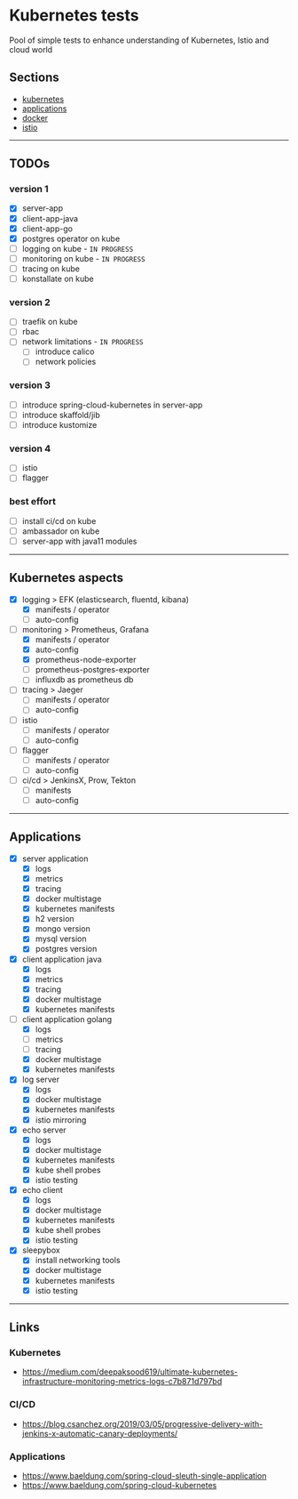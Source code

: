 # Kubernetes tests
Pool of simple tests to enhance understanding of Kubernetes, Istio and cloud world

## Sections

* [kubernetes](kubernetes)
* [applications](applications)
* [docker](docker)
* [istio](istio)

---

## TODOs

### version 1
- [x] server-app
- [x] client-app-java
- [x] client-app-go
- [x] postgres operator on kube
- [ ] logging on kube - `IN PROGRESS`
- [ ] monitoring on kube - `IN PROGRESS`
- [ ] tracing on kube
- [ ] konstallate on kube

### version 2
- [ ] traefik on kube
- [ ] rbac
- [ ] network limitations - `IN PROGRESS`
  - [ ] introduce calico
  - [ ] network policies

### version 3
- [ ] introduce spring-cloud-kubernetes in server-app
- [ ] introduce skaffold/jib
- [ ] introduce kustomize

### version 4
- [ ] istio
- [ ] flagger

### best effort
- [ ] install ci/cd on kube
- [ ] ambassador on kube
- [ ] server-app with java11 modules

---

## Kubernetes aspects

- [x] logging > EFK (elasticsearch, fluentd, kibana)
	- [x] manifests / operator
	- [ ] auto-config
- [ ] monitoring > Prometheus, Grafana
	- [x] manifests / operator
	- [x] auto-config
	- [x] prometheus-node-exporter
	- [ ] prometheus-postgres-exporter
	- [ ] influxdb as prometheus db
- [ ] tracing > Jaeger
	- [ ] manifests / operator
	- [ ] auto-config
- [ ] istio
	- [ ] manifests / operator
	- [ ] auto-config
- [ ] flagger
	- [ ] manifests / operator
	- [ ] auto-config
- [ ] ci/cd > JenkinsX, Prow, Tekton
	- [ ] manifests
	- [ ] auto-config

---

## Applications

- [x] server application
	- [x] logs
	- [x] metrics
	- [x] tracing
	- [x] docker multistage
	- [x] kubernetes manifests
	- [x] h2 version
	- [x] mongo version
	- [x] mysql version
	- [x] postgres version
- [x] client application java
	- [x] logs
	- [x] metrics
	- [x] tracing
	- [x] docker multistage
	- [x] kubernetes manifests
- [ ] client application golang
	- [x] logs
	- [ ] metrics
	- [ ] tracing
	- [x] docker multistage
	- [x] kubernetes manifests
- [x] log server
	- [x] logs
	- [x] docker multistage
	- [x] kubernetes manifests
	- [x] istio mirroring
- [x] echo server
	- [x] logs
	- [x] docker multistage
	- [x] kubernetes manifests
	- [x] kube shell probes
	- [x] istio testing
- [x] echo client
	- [x] logs
	- [x] docker multistage
	- [x] kubernetes manifests
	- [x] kube shell probes
	- [x] istio testing
- [x] sleepybox
	- [x] install networking tools
	- [x] docker multistage
	- [x] kubernetes manifests
	- [x] istio testing

---

## Links

### Kubernetes
* https://medium.com/deepaksood619/ultimate-kubernetes-infrastructure-monitoring-metrics-logs-c7b871d797bd

### CI/CD
* https://blog.csanchez.org/2019/03/05/progressive-delivery-with-jenkins-x-automatic-canary-deployments/

### Applications
* https://www.baeldung.com/spring-cloud-sleuth-single-application
* https://www.baeldung.com/spring-cloud-kubernetes
